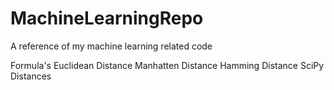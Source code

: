 # MachineLearningRepo
A reference of my machine learning related code

Formula's
	Euclidean Distance
	Manhatten Distance
	Hamming Distance
	SciPy Distances
